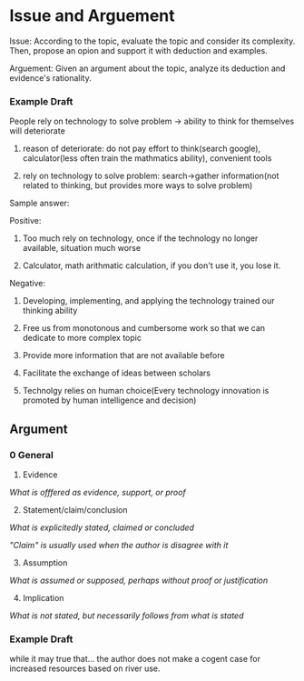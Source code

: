 # Issue and Arguement

Issue: According to the topic, evaluate the topic and consider its complexity. Then, propose an opion and support it with deduction and examples.

Arguement: Given an argument about the topic, analyze its deduction and evidence's rationality.

### Example Draft

People rely on technology to solve problem -> ability to think for themselves will deteriorate

1. reason of deteriorate: do not pay effort to think(search google), calculator(less often train the mathmatics ability), convenient tools

2. rely on technology to solve problem: search->gather information(not related to thinking, but provides more ways to solve problem)

Sample answer:

Positive: 

1. Too much rely on technology, once if the technology no longer available, situation much worse 

2. Calculator, math arithmatic calculation, if you don't use it, you lose it.

Negative:

1. Developing, implementing, and applying the technology trained our thinking ability

2. Free us from monotonous and cumbersome work so that we can dedicate to more complex topic

3. Provide more information that are not available before

4. Facilitate the exchange of ideas between scholars

5. Technolgy relies on human choice(Every technology innovation is promoted by human intelligence and decision)

## Argument

### 0 General

1. Evidence

_What is offfered as evidence, support, or proof_

2. Statement/claim/conclusion

_What is explicitedly stated, claimed or concluded_

*"Claim" is usually used when the author is disagree with it*

3. Assumption

_What is assumed or supposed, perhaps without proof or justification_

4. Implication

_What is not stated, but necessarily follows from what is stated_

### Example Draft

while it may true that... the author does not make a cogent case for increased resources based on river use.

